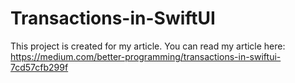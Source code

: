 # Transactions-in-SwiftUI
This project is created for my article. You can read my article here: https://medium.com/better-programming/transactions-in-swiftui-7cd57cfb299f
